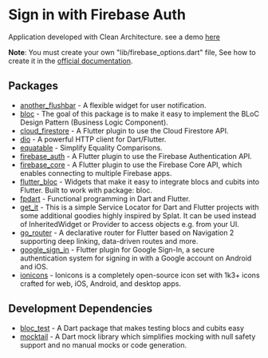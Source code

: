 # Sign in with Firebase Auth
Application developed with Clean Architecture. see a demo [here](https://cruznestor.github.io/flutter_signin_firebase_page/)

**Note**: You must create your own "lib/firebase_options.dart" file, See how to create it in the [official documentation](https://firebase.google.com/docs/flutter/setup?hl=es-419&platform=android).

## Packages

- [another_flushbar](https://pub.dev/packages/another_flushbar) - A flexible widget for user notification.
- [bloc](https://pub.dev/packages/bloc) - The goal of this package is to make it easy to implement the BLoC Design Pattern (Business Logic Component).
- [cloud_firestore](https://pub.dev/packages/cloud_firestore) - A Flutter plugin to use the Cloud Firestore API.
- [dio](https://pub.dev/packages/dio) - A powerful HTTP client for Dart/Flutter.
- [equatable](https://pub.dev/packages/equatable) - Simplify Equality Comparisons.
- [firebase_auth](https://pub.dev/packages/firebase_auth) - A Flutter plugin to use the Firebase Authentication API.
- [firebase_core](https://pub.dev/packages/firebase_core) - A Flutter plugin to use the Firebase Core API, which enables connecting to multiple Firebase apps.
- [flutter_bloc](https://pub.dev/packages/flutter_bloc) - Widgets that make it easy to integrate blocs and cubits into Flutter. Built to work with package: bloc.
- [fpdart](https://pub.dev/packages/fpdart) - Functional programming in Dart and Flutter.
- [get_it](https://pub.dev/packages/get_it) - This is a simple Service Locator for Dart and Flutter projects with some additional goodies highly inspired by Splat. It can be used instead of InheritedWidget or Provider to access objects e.g. from your UI.
- [go_router](https://pub.dev/packages/go_router) - A declarative router for Flutter based on Navigation 2 supporting deep linking, data-driven routes and more.
- [google_sign_in](https://pub.dev/packages/google_sign_in) - Flutter plugin for Google Sign-In, a secure authentication system for signing in with a Google account on Android and iOS.
- [ionicons](https://pub.dev/packages/ionicons) - Ionicons is a completely open-source icon set with 1k3+ icons crafted for web, iOS, Android, and desktop apps.

## Development Dependencies

- [bloc_test](https://pub.dev/packages/bloc_test) - A Dart package that makes testing blocs and cubits easy
- [mocktail](https://pub.dev/packages/mocktail) - A Dart mock library which simplifies mocking with null safety support and no manual mocks or code generation.
